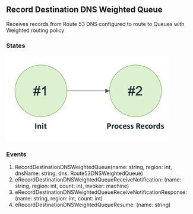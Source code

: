 ## Record Destination DNS Weighted Queue

Receives records from Route 53 DNS configured to route to Queues with Weighted routing policy

### States

![Record Destination DNS Weighted Queue States!](images/RecordDestinationDNSWeightedStates.jpg)

### Events

1. RecordDestinationDNSWeightedQueue(name: string, region: int, dnsName: string, dns: Route53DNSWeightedQueue)
2. eRecordDestinationDNSWeightedQueueReceiveNotification: (name: string, region: int, count: int, invoker: machine)
3. eRecordDestinationDNSWeightedQueueReceiveNotificationResponse: (name: string, region: int, count: int)
4. eRecordDestinationDNSWeightedQueueResume: (name: string)
